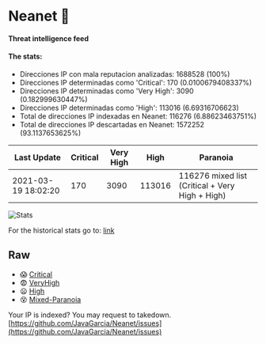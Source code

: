 # Neanet :hocho:
#### Threat intelligence feed
#### The stats:

- Direcciones IP con mala reputacion analizadas: 1688528 (100%)
- Direcciones IP determinadas como 'Critical':  170 (0.0100679408337%)
- Direcciones IP determinadas como 'Very High':  3090 (0.182999630447%)
- Direcciones IP determinadas como 'High':  113016 (6.69316706623)
- Total de direcciones IP indexadas en Neanet:  116276 (6.88623463751%)
- Total de direcciones IP descartadas en Neanet:  1572252 (93.1137653625%)

| Last Update | Critical | Very High | High | Paranoia |
| --- | --- | --- | --- | --- |
| 2021-03-19 18:02:20 | 170 | 3090 | 113016 | 116276 mixed list (Critical + Very High + High)|

![Stats](https://docs.google.com/spreadsheets/d/e/2PACX-1vSnaNMIXVabIpDJjufMlzH7poXnshF3mgd8Is1g9ytUEzVsP5my4Trn8f-xkoLLQ38xpL3HtmUexLo6/pubchart?oid=501124687&format=image)

For the historical stats go to: [link](/stats.csv)
## Raw
- :scream: [Critical](https://raw.githubusercontent.com/JavaGarcia/Neanet/master/blacklists/neanet_critical.txt)
- :fearful: [VeryHigh](https://raw.githubusercontent.com/JavaGarcia/Neanet/master/blacklists/neanet_veryHigh.txtt)
- :frowning: [High](https://raw.githubusercontent.com/JavaGarcia/Neanet/master/blacklists/neanet_high.txt)
- :dizzy_face: [Mixed-Paranoia](https://raw.githubusercontent.com/JavaGarcia/Neanet/master/blacklists/neanet_all.txt)


Your IP is indexed? You may request to takedown. [https://github.com/JavaGarcia/Neanet/issues](https://github.com/JavaGarcia/Neanet/issues)






















































































































































































































































































































































































































































































































































































































































































































































































































































































































































































































































































































































































































































































































































































































































































































































































































































































































































































































































































































































































































































































































































































































































































































































































































































































































































































































































































































































































































































































































































































































































































































































































































































































































































































































































































































































































































































































































































































































































































































































































































































































































































































































































































































































































































































































































































































































































































































































































































































































































































































































































































































































































